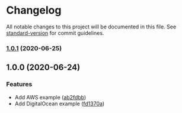 # Changelog

All notable changes to this project will be documented in this file. See [standard-version](https://github.com/conventional-changelog/standard-version) for commit guidelines.

### [1.0.1](https://github.com/christippett/terraform-cloudinit-container-server/compare/v1.0.0...v1.0.1) (2020-06-25)

## 1.0.0 (2020-06-24)


### Features

* Add AWS example ([ab2fdbb](https://github.com/christippett/terraform-cloudinit-container-server/commit/ab2fdbb7f02e946f8b84b0d55612194ffef19040))
* Add DigitalOcean example ([fd1370a](https://github.com/christippett/terraform-cloudinit-container-server/commit/fd1370a5f52a8a8b264a2b4912da47817ba139ea))
